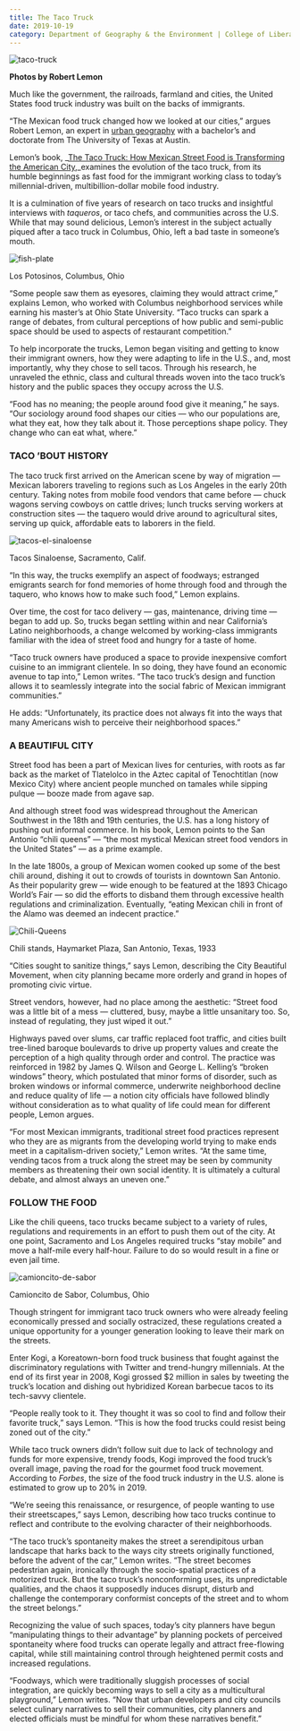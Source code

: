 ```yaml
--- 
title: The Taco Truck
date: 2019-10-19
category: Department of Geography & the Environment | College of Liberal Arts
---
```


![taco-truck](http://research.utexas.edu/showcase/assets/js/fileman/Uploads/taco-truck.jpg)

**Photos by Robert Lemon**

Much like the government, the railroads, farmland and cities, the United States food truck industry was built on the backs of immigrants.  

“The Mexican food truck changed how we looked at our cities,” argues Robert Lemon, an expert in [urban geography](https://liberalarts.utexas.edu/geography/undergraduate/Study-Tracks/urban.php) with a bachelor’s and doctorate from The University of Texas at Austin.

Lemon’s book, _[The Taco Truck: How Mexican Street Food is Transforming the American City](https://www.jstor.org/stable/10.5406/j.ctvh9w19c),_examines the evolution of the taco truck, from its humble beginnings as fast food for the immigrant working class to today’s millennial-driven, multibillion-dollar mobile food industry.

It is a culmination of five years of research on taco trucks and insightful interviews with _taqueros_, or taco chefs, and communities across the U.S. While that may sound delicious, Lemon’s interest in the subject actually piqued after a taco truck in Columbus, Ohio, left a bad taste in someone’s mouth.

![fish-plate](http://research.utexas.edu/showcase/assets/js/fileman/Uploads/fish-plate-300x200.jpg)

Los Potosinos, Columbus, Ohio

“Some people saw them as eyesores, claiming they would attract crime,” explains Lemon, who worked with Columbus neighborhood services while earning his master’s at Ohio State University. “Taco trucks can spark a range of debates, from cultural perceptions of how public and semi-public space should be used to aspects of restaurant competition.” 

To help incorporate the trucks, Lemon began visiting and getting to know their immigrant owners, how they were adapting to life in the U.S., and, most importantly, why they chose to sell tacos. Through his research, he unraveled the ethnic, class and cultural threads woven into the taco truck’s history and the public spaces they occupy across the U.S. 

“Food has no meaning; the people around food give it meaning,” he says. “Our sociology around food shapes our cities — who our populations are, what they eat, how they talk about it. Those perceptions shape policy. They change who can eat what, where.”

### TACO ’BOUT HISTORY

The taco truck first arrived on the American scene by way of migration — Mexican laborers traveling to regions such as Los Angeles in the early 20th century. Taking notes from mobile food vendors that came before — chuck wagons serving cowboys on cattle drives; lunch trucks serving workers at construction sites — the taquero would drive around to agricultural sites, serving up quick, affordable eats to laborers in the field.

![tacos-el-sinaloense](http://research.utexas.edu/showcase/assets/js/fileman/Uploads/tacos-el-sinaloense-300x200.jpg)

Tacos Sinaloense, Sacramento, Calif.

“In this way, the trucks exemplify an aspect of foodways; estranged emigrants search for fond memories of home through food and through the taquero, who knows how to make such food,” Lemon explains.

Over time, the cost for taco delivery — gas, maintenance, driving time — began to add up. So, trucks began settling within and near California’s Latino neighborhoods, a change welcomed by working-class immigrants familiar with the idea of street food and hungry for a taste of home. 

“Taco truck owners have produced a space to provide inexpensive comfort cuisine to an immigrant clientele. In so doing, they have found an economic avenue to tap into,” Lemon writes. “The taco truck’s design and function allows it to seamlessly integrate into the social fabric of Mexican immigrant communities.”

He adds: “Unfortunately, its practice does not always fit into the ways that many Americans wish to perceive their neighborhood spaces.”

### A BEAUTIFUL CITY

Street food has been a part of Mexican lives for centuries, with roots as far back as the market of Tlatelolco in the Aztec capital of Tenochtitlan (now Mexico City) where ancient people munched on tamales while sipping pulque — booze made from agave sap. 

And although street food was widespread throughout the American Southwest in the 18th and 19th centuries, the U.S. has a long history of pushing out informal commerce. In his book, Lemon points to the San Antonio “chili queens” — “the most mystical Mexican street food vendors in the United States” — as a prime example. 

In the late 1800s, a group of Mexican women cooked up some of the best chili around, dishing it out to crowds of tourists in downtown San Antonio. As their popularity grew — wide enough to be featured at the 1893 Chicago World’s Fair — so did the efforts to disband them through excessive health regulations and criminalization. Eventually, “eating Mexican chili in front of the Alamo was deemed an indecent practice.” 

![Chili-Queens](http://research.utexas.edu/showcase/assets/js/fileman/Uploads/Chili-Queens.jpg)

Chili stands, Haymarket Plaza, San Antonio, Texas, 1933

“Cities sought to sanitize things,” says Lemon, describing the City Beautiful Movement, when city planning became more orderly and grand in hopes of promoting civic virtue. 

Street vendors, however, had no place among the aesthetic: “Street food was a little bit of a mess — cluttered, busy, maybe a little unsanitary too. So, instead of regulating, they just wiped it out.”

Highways paved over slums, car traffic replaced foot traffic, and cities built tree-lined baroque boulevards to drive up property values and create the perception of a high quality through order and control. The practice was reinforced in 1982 by James Q. Wilson and George L. Kelling’s “broken windows” theory, which postulated that minor forms of disorder, such as broken windows or informal commerce, underwrite neighborhood decline and reduce quality of life — a notion city officials have followed blindly without consideration as to what quality of life could mean for different people, Lemon argues.

“For most Mexican immigrants, traditional street food practices represent who they are as migrants from the developing world trying to make ends meet in a capitalism-driven society,” Lemon writes. “At the same time, vending tacos from a truck along the street may be seen by community members as threatening their own social identity. It is ultimately a cultural debate, and almost always an uneven one.”

### FOLLOW THE FOOD

Like the chili queens, taco trucks became subject to a variety of rules, regulations and requirements in an effort to push them out of the city. At one point, Sacramento and Los Angeles required trucks “stay mobile” and move a half-mile every half-hour. Failure to do so would result in a fine or even jail time. 

![camioncito-de-sabor](http://research.utexas.edu/showcase/assets/js/fileman/Uploads/camioncito-de-sabor-taco-truck.jpg)

Camioncito de Sabor, Columbus, Ohio

Though stringent for immigrant taco truck owners who were already feeling economically pressed and socially ostracized, these regulations created a unique opportunity for a younger generation looking to leave their mark on the streets. 

Enter Kogi, a Koreatown-born food truck business that fought against the discriminatory regulations with Twitter and trend-hungry millennials. At the end of its first year in 2008, Kogi grossed $2 million in sales by tweeting the truck’s location and dishing out hybridized Korean barbecue tacos to its tech-savvy clientele.

“People really took to it. They thought it was so cool to find and follow their favorite truck,” says Lemon. “This is how the food trucks could resist being zoned out of the city.”

While taco truck owners didn’t follow suit due to lack of technology and funds for more expensive, trendy foods, Kogi improved the food truck’s overall image, paving the road for the gourmet food truck movement. According to _Forbes_, the size of the food truck industry in the U.S. alone is estimated to grow up to 20% in 2019.

“We’re seeing this renaissance, or resurgence, of people wanting to use their streetscapes,” says Lemon, describing how taco trucks continue to reflect and contribute to the evolving character of their neighborhoods.

“The taco truck’s spontaneity makes the street a serendipitous urban landscape that harks back to the ways city streets originally functioned, before the advent of the car,” Lemon writes. “The street becomes pedestrian again, ironically through the socio-spatial practices of a motorized truck. But the taco truck’s nonconforming uses, its unpredictable qualities, and the chaos it supposedly induces disrupt, disturb and challenge the contemporary conformist concepts of the street and to whom the street belongs.”

Recognizing the value of such spaces, today’s city planners have begun “manipulating things to their advantage” by planning pockets of perceived spontaneity where food trucks can operate legally and attract free-flowing capital, while still maintaining control through heightened permit costs and increased regulations. 

“Foodways, which were traditionally sluggish processes of social integration, are quickly becoming ways to sell a city as a multicultural playground,” Lemon writes. “Now that urban developers and city councils select culinary narratives to sell their communities, city planners and elected officials must be mindful for whom these narratives benefit.”